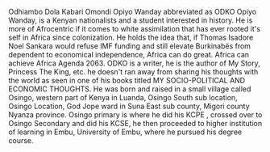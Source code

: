 Odhiambo Dola Kabari Omondi Opiyo Wanday abbreviated as ODKO Opiyo Wanday, is a Kenyan nationalists and a student interested in history. He is more of Afrocentric if it comes to white assimilation that has ever rooted it's self in Africa since colonization. He holds the idea that, if Thomas Isadore Noel Sankara would refuse IMF funding and still elevate Burkinabës from dependent to economical independence, Africa can do great. Africa can achieve Africa Agenda 2063. ODKO is a writer, he is the author of My Story, Princess The King, etc. he doesn't ran away from sharing his thoughts with the world as seen in one of his books titled MY SOCIO-POLITICAL AND ECONOMIC THOUGHTS.  He was born and raised in a small village called Osingo, western part of Kenya in Luanda, Osingo South sub location, Osingo Location, God Jope ward in Suna East sub county, Migori county Nyanza province.   Osingo primary is where he did his KCPE , crossed over to Osingo Secondary and did his KCSE, he then proceeded to higher institution of learning in Embu, University of Embu, where he pursued his degree course.
